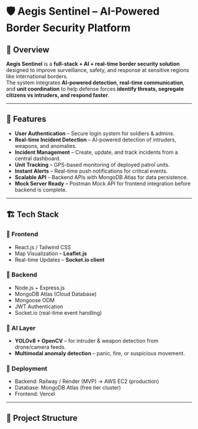 # 🛡️ Aegis Sentinel – AI-Powered Border Security Platform

## 📌 Overview
**Aegis Sentinel** is a **full-stack + AI + real-time border security solution** designed to improve surveillance, safety, and response at sensitive regions like international borders.  
The system integrates **AI-powered detection**, **real-time communication**, and **unit coordination** to help defense forces **identify threats, segregate citizens vs intruders, and respond faster**.

---

## 🚀 Features
- **User Authentication** – Secure login system for soldiers & admins.  
- **Real-time Incident Detection** – AI-powered detection of intruders, weapons, and anomalies.  
- **Incident Management** – Create, update, and track incidents from a central dashboard.  
- **Unit Tracking** – GPS-based monitoring of deployed patrol units.  
- **Instant Alerts** – Real-time push notifications for critical events.  
- **Scalable API** – Backend APIs with MongoDB Atlas for data persistence.  
- **Mock Server Ready** – Postman Mock API for frontend integration before backend is complete.  

---

## 🏗️ Tech Stack

### 🔹 Frontend 
- React.js / Tailwind CSS  
- Map Visualization – **Leaflet.js**  
- Real-time Updates – **Socket.io client**  

### 🔹 Backend 
- Node.js + Express.js  
- MongoDB Atlas (Cloud Database)  
- Mongoose ODM  
- JWT Authentication  
- Socket.io (real-time event handling)  

### 🔹 AI Layer 
- **YOLOv8 + OpenCV** – for intruder & weapon detection from drone/camera feeds.  
- **Multimodal anomaly detection** – panic, fire, or suspicious movement.  

### 🔹 Deployment
- Backend: Railway / Render (MVP) → AWS EC2 (production)  
- Database: MongoDB Atlas (free tier cluster)  
- Frontend: Vercel  

---

## 📂 Project Structure
